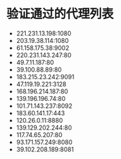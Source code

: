 # 验证通过的代理列表

 - 221.231.13.198:1080
 - 203.19.38.114:1080
 - 61.158.175.38:9002
 - 220.231.143.247:80
 - 49.7.11.187:80
 - 39.100.88.89:80
 - 183.215.23.242:9091
 - 47.119.19.221:3128
 - 168.196.214.187:80
 - 139.196.196.74:80
 - 101.71.143.237:8092
 - 183.60.141.17:443
 - 120.26.0.11:8880
 - 139.129.202.244:80
 - 117.74.65.207:80
 - 93.171.157.249:8080
 - 39.102.208.189:8081
